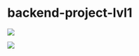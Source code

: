 # backend-project-lvl1

<a href="https://codeclimate.com/github/codeclimate/codeclimate/maintainability"><img src="https://api.codeclimate.com/v1/badges/a99a88d28ad37a79dbf6/maintainability" /></a>



![](https://github.com/ritailchenko/backend-project-lvl1/workflows/make%20lint/badge.svg)

